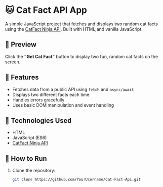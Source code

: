# 🐱 Cat Fact API App

A simple JavaScript project that fetches and displays two random cat facts using the [CatFact Ninja API](https://catfact.ninja/fact). Built with HTML,and vanilla JavaScript.

## 📸 Preview

Click the **"Get Cat Fact"** button to display two fun, random cat facts on the screen.

## 🚀 Features

- Fetches data from a public API using `fetch` and `async/await`
- Displays two different facts each time
- Handles errors gracefully
- Uses basic DOM manipulation and event handling

## 🧱 Technologies Used

- HTML
- JavaScript (ES6)
- [CatFact Ninja API](https://catfact.ninja/fact)

## 📂 How to Run

1. Clone the repository:
   ```bash
   git clone https://github.com/YourUsername/Cat-Fact-Api.git
